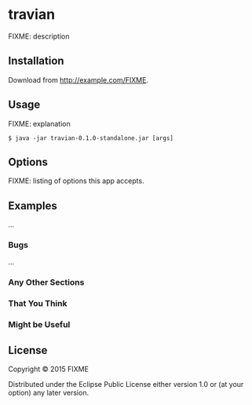 # travian

FIXME: description

## Installation

Download from http://example.com/FIXME.

## Usage

FIXME: explanation

    $ java -jar travian-0.1.0-standalone.jar [args]

## Options

FIXME: listing of options this app accepts.

## Examples

...

### Bugs

...

### Any Other Sections
### That You Think
### Might be Useful

## License

Copyright © 2015 FIXME

Distributed under the Eclipse Public License either version 1.0 or (at
your option) any later version.
